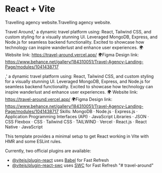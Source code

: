 # React + Vite
Travelling agency website.Travelling agency website.

Travel Around,' a dynamic travel platform using: React, Tailwind CSS, and custom styling for a visually stunning UI. Leveraged MongoDB, Express, and Node.js for seamless backend functionality. Excited to showcase how technology can inspire wanderlust and enhance user experiences. 
 🌍 Website link: https://travel-around.vercel.app/
 🌍Figma Design link: https://www.behance.net/gallery/184310051/Travel-Agency-Landing-Page/modules/1041438717

,' a dynamic travel platform using: React, Tailwind CSS, and custom styling for a visually stunning UI. Leveraged MongoDB, Express, and Node.js for seamless backend functionality. Excited to showcase how technology can inspire wanderlust and enhance user experiences. 🌍 Website link: https://travel-around.vercel.app/ 🌍Figma Design link: https://www.behance.net/gallery/184310051/Travel-Agency-Landing-Page/modules/1041438717
Skills: MongoDB · Node.js · Express.js · Application Programming Interfaces (API) · JavaScript Libraries · JSON · CSS Flexbox · CSS · Tailwind CSS · TAILWIND · Vercel · React.js · React Native · JavaScript

This template provides a minimal setup to get React working in Vite with HMR and some ESLint rules.

Currently, two official plugins are available:

- [@vitejs/plugin-react](https://github.com/vitejs/vite-plugin-react/blob/main/packages/plugin-react/README.md) uses [Babel](https://babeljs.io/) for Fast Refresh
- [@vitejs/plugin-react-swc](https://github.com/vitejs/vite-plugin-react-swc) uses [SWC](https://swc.rs/) for Fast Refresh
"# travel-around" 


